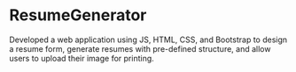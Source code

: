 # ResumeGenerator
Developed a web application using JS, HTML, CSS, and Bootstrap to design a resume form, generate resumes with pre-defined structure, and allow users to upload their image for printing.

